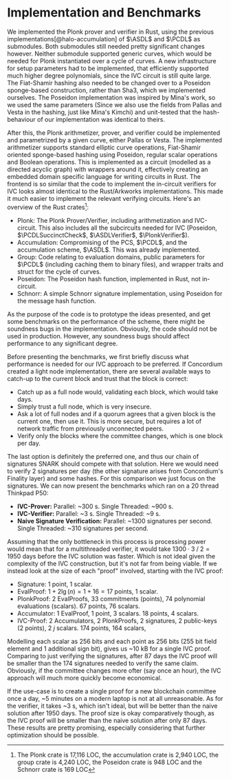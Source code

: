 # Implementation and Benchmarks

We implemented the Plonk prover and verifier in Rust, using the previous
implementations[@halo-accumulation] of $\ASDL$ and $\PCDL$ as submodules. Both
submodules still needed pretty significant changes however. Neither submodule
supported generic curves, which would be needed for Plonk instantiated
over a cycle of curves. A new infrastructure for setup parameters had to
be implemented, that efficiently supported much higher degree polynomials,
since the IVC circuit is still quite large. The Fiat-Shamir hashing also
needed to be changed over to a Poseidon sponge-based construction, rather
than Sha3, which we implemented ourselves. The Poseidon implementation was
inspired by Mina's work, so we used the same parameters (Since we also use
the fields from Pallas and Vesta in the hashing, just like Mina's Kimchi)
and unit-tested that the hash-behaviour of our implementation was identical
to theirs.

After this, the Plonk arithmetizer, prover, and verifier could be implemented
and parametrized by a given curve, either Pallas or Vesta. The implemented
arithmetizer supports standard elliptic curve operations, Fiat-Shamir oriented
sponge-based hashing using Poseidon, regular scalar operations and Boolean
operations. This is implemented as a circuit (modelled as a directed acyclic
graph) with wrappers around it, effectively creating an embedded domain
specific language for writing circuits in Rust. The frontend is so similar
that the code to implement the in-circuit verifiers for IVC looks almost
identical to the Rust/Arkworks implementations. This made it much easier to
implement the relevant verifying circuits. Here's an overview of the Rust
crates[^loc]:

- Plonk: The Plonk Prover/Verifier, including arithmetization
  and IVC-circuit. This also includes all the subcircuits needed for IVC
  (Poseidon, $\PCDLSuccinctCheck$, $\ASDLVerifier$, $\PlonkVerifier$).
- Accumulation: Compromising of the PCS, $\PCDL$, and the
  accumulation scheme, $\ASDL$. This was already implemented.
- Group: Code relating to evaluation domains, public parameters
  for $\PCDL$ (including caching them to binary files), and wrapper traits
  and struct for the cycle of curves.
- Poseidon: The Poseidon hash function, implemented in Rust,
  not in-circuit.
- Schnorr: A simple Schnorr signature implementation, using Poseidon
  for the message hash function.

As the purpose of the code is to prototype the ideas presented, and get
some benchmarks on the performance of the scheme, there might be soundness
bugs in the implementation. Obviously, the code should not be used in
production. However, any soundness bugs should affect performance to any
significant degree.

Before presenting the benchmarks, we first briefly discuss what performance
is needed for our IVC approach to be preferred. If Concordium created a light
node implementation, there are several available ways to catch-up to the
current block and trust that the block is correct:

- Catch up as a full node would, validating each block, which would take days.
- Simply trust a full node, which is very insecure.
- Ask a lot of full nodes and if a quorum agrees that a given block is the
  current one, then use it. This is more secure, but requires a lot of network
  traffic from previously unconnected peers.
- Verify only the blocks where the committee changes, which is one block per day.

The last option is definitely the preferred one, and thus our chain of
signatures SNARK should compete with that solution. Here we would need to
verify 2 signatures per day (the other signature arises from Concordium's
Finality layer) and some hashes. For this comparison we just focus on the
signatures. We can now present the benchmarks which ran on a 20 thread
Thinkpad P50:

- **IVC-Prover:** Parallel: ~300 s. Single Threaded: ~900 s.
- **IVC-Verifier:** Parallel: ~3 s. Single Threaded: ~9 s.
- **Naive Signature Verification:** Parallel: ~1300 signatures per
  second. Single Threaded: ~310 signatures per second.

Assuming that the only bottleneck in this process is processing power would
mean that for a multithreaded verifier, it would take $1300 \cdot 3 \; / \;
2 = 1950$ days before the IVC solution was faster. Which is not ideal given
the complexity of the IVC construction, but it's not far from being viable.
If we instead look at the size of each "proof" involved, starting with the
IVC proof:

- Signature: 1 point, 1 scalar.
- EvalProof: $1 + 2 \lg(n) = 1 + 16 = 17$ points, 1 scalar.
- PlonkProof: 2 EvalProofs, 33 commitments (points), 74 polynomial evaluations
  (scalars). 67 points, 76 scalars.
- Accumulator: 1 EvalProof, 1 point, 3 scalars. 18 points, 4 scalars.
- IVC-Proof: 2 Accumulators, 2 PlonkProofs, 2 signatures, 2 public-keys
  (2 points), 2 $j$ scalars. 174 points, 164 scalars,

Modelling each scalar as 256 bits and each point as 256 bits (255 bit field
element and 1 additional sign bit), gives us ~10 kB for a single IVC
proof. Comparing to just verifying the signatures, after 87 days the IVC
proof will be smaller than the 174 signatures needed to verify the same
claim. Obviously, if the committee changes more ofter (say once an hour),
the IVC approach will much more quickly become economical.

If the use-case is to create a single proof for a new blockchain committee
once a day, ~5 minutes on a modern laptop is not at all unreasonable. As
for the verifier, it takes ~3 s, which isn't ideal, but will be better than
the naive solution after 1950 days. The proof size is okay comparatively
though, as the IVC proof will be smaller than the naive solution after only
87 days. These results are pretty promising, especially considering that
further optimization should be possible.

[^loc]: The Plonk crate is 17,116 LOC, the accumulation crate is 2,940 LOC,
the group crate is 4,240 LOC, the Poseidon crate is 948 LOC and the Schnorr
crate is 169 LOC
